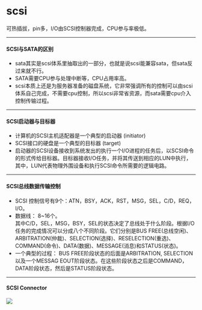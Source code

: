 # scsi   
可热插拔，pin多，I/O由SCSI控制器完成，CPU参与率极低。

---
#### SCSI与SATA的区别
- sata其实是scsi体系里抽取出的一部分，也就是说scsi能兼容sata，但sata反过来就不行。
- SATA需要CPU参与处理中断等，CPU占用率高。
- scsi本质上还是为服务器准备的磁盘系统，它非常强调所有的控制可以由scsi体系自己完成，不需要cpu控制，所以scsi非常省资源，而sata需要cpu介入控制传输过程。

---
#### SCSI启动器与目标器
- 计算机的SCSI主机适配器是一个典型的启动器 (initiator) 
- SCSI接口的硬盘是一个典型的目标器 (target)
- 启动器的SCSI设备接收到系统发出的执行一个I/O进程的任务后，以SCSI命令的形式传给目标器。目标器接收I/O任务，并将其传送到相应的LUN中执行，其中，LUN代表物理外围设备和执行SCSI命令所需要的逻辑电路。

---
#### SCSI总线数据传输控制
- SCSI 控制信号有9个：ATN，BSY，ACK，RST，MSG，SEL，C/D，REQ，I/O。   
- 数据线： 8~16个。  
其中C/D，SEL，MSG，BSY，SEL的状态决定了总线处于什么阶段。根据I/O任务的完成情况可以分成八个不同阶段。它们分别是BUS FREE(总线空闲)、ARBITRATION(仲裁)、SELECTION(选择)、RESELECTION(重选)、COMMAND(命令)、DATA(数据)、MESSAGE(消息)和STATUS(状态)。
- 一个典型的过程： BUS FREE阶段状态的后面是ARBITRATION, SELECTION以及一个MESSAG EOUT阶段状态。在这些阶段状态之后是COMMAND，DATA阶段状态，然后是STATUS阶段状态。

---  
#### SCSI Connector
![](http://d.hiphotos.baidu.com/baike/c0%3Dbaike80%2C5%2C5%2C80%2C26/sign=b22963b9b31bb0519b29bb7a5713b1d1/30adcbef76094b36b7f17476a3cc7cd98c109dcd.jpg)
